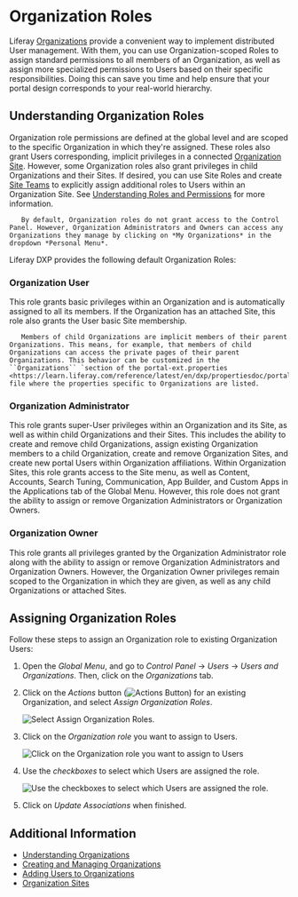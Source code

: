 # Organization Roles

Liferay [Organizations](./understanding-organizations.md) provide a convenient way to implement distributed User management. With them, you can use Organization-scoped Roles to assign standard permissions to all members of an Organization, as well as assign more specialized permissions to Users based on their specific responsibilities. Doing this can save you time and help ensure that your portal design corresponds to your real-world hierarchy.

## Understanding Organization Roles

Organization role permissions are defined at the global level and are scoped to the specific Organization in which they're assigned. These roles also grant Users corresponding, implicit privileges in a connected [Organization Site](./organization-sites.md). However, some Organization roles also grant privileges in child Organizations and their Sites. If desired, you can use Site Roles and create [Site Teams](../../site-building/building-sites/site-membership/creating-teams-for-sites.md) to explicitly assign additional roles to Users within an Organization Site. See [Understanding Roles and Permissions](../roles-and-permissions/understanding-roles-and-permissions.md) for more information.

```note::
   By default, Organization roles do not grant access to the Control Panel. However, Organization Administrators and Owners can access any Organizations they manage by clicking on *My Organizations* in the dropdown *Personal Menu*.
```

Liferay DXP provides the following default Organization Roles:

### Organization User

This role grants basic privileges within an Organization and is automatically assigned to all its members. If the Organization has an attached Site, this role also grants the User basic Site membership.

```note::
   Members of child Organizations are implicit members of their parent Organizations. This means, for example, that members of child Organizations can access the private pages of their parent Organizations. This behavior can be customized in the ``Organizations`` `section of the portal-ext.properties <https://learn.liferay.com/reference/latest/en/dxp/propertiesdoc/portal.properties.html#Organizations>`_ file where the properties specific to Organizations are listed.
```

### Organization Administrator

This role grants super-User privileges within an Organization and its Site, as well as within child Organizations and their Sites. This includes the ability to create and remove child Organizations, assign existing Organization members to a child Organization, create and remove Organization Sites, and create new portal Users within Organization affiliations. Within Organization Sites, this role grants access to the Site menu, as well as Content, Accounts, Search Tuning, Communication, App Builder, and Custom Apps in the Applications tab of the Global Menu. However, this role does not grant the ability to assign or remove Organization Administrators or Organization Owners.

### Organization Owner

This role grants all privileges granted by the Organization Administrator role along with the ability to assign or remove Organization Administrators and Organization Owners. However, the Organization Owner privileges remain scoped to the Organization in which they are given, as well as any child Organizations or attached Sites.

## Assigning Organization Roles

Follow these steps to assign an Organization role to existing Organization Users:

1. Open the *Global Menu*, and go to *Control Panel* &rarr; *Users* &rarr; *Users and Organizations*. Then, click on the *Organizations* tab.

1. Click on the *Actions* button (![Actions Button](../../images/icon-actions.png)) for an existing Organization, and select *Assign Organization Roles*.

    ![Select Assign Organization Roles.](./organization-roles/images/01.png)

1. Click on the *Organization role* you want to assign to Users.

    ![Click on the Organization role you want to assign to Users](./organization-roles/images/02.png)

1. Use the *checkboxes* to select which Users are assigned the role.

    ![Use the checkboxes to select which Users are assigned the role.](./organization-roles/images/03.png)

1. Click on *Update Associations* when finished.

## Additional Information

* [Understanding Organizations](./understanding-organizations.md)
* [Creating and Managing Organizations](./creating-and-managing-organizations.md)
* [Adding Users to Organizations](./adding-users-to-organizations.md)
* [Organization Sites](./organization-sites.md)
